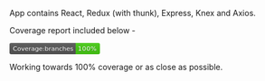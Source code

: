 App contains React, Redux (with thunk), Express, Knex and Axios. 

Coverage report included below - 

<img src="data:image/svg+xml;base64,PHN2ZyB4bWxucz0iaHR0cDovL3d3dy53My5vcmcvMjAwMC9zdmciIHhtbG5zOnhsaW5rPSJodHRw%0D%0AOi8vd3d3LnczLm9yZy8xOTk5L3hsaW5rIiB3aWR0aD0iMTYwIiBoZWlnaHQ9IjIwIj48bGluZWFy%0D%0AR3JhZGllbnQgaWQ9ImIiIHgyPSIwIiB5Mj0iMTAwJSI+PHN0b3Agb2Zmc2V0PSIwIiBzdG9wLWNv%0D%0AbG9yPSIjYmJiIiBzdG9wLW9wYWNpdHk9Ii4xIi8+PHN0b3Agb2Zmc2V0PSIxIiBzdG9wLW9wYWNp%0D%0AdHk9Ii4xIi8+PC9saW5lYXJHcmFkaWVudD48Y2xpcFBhdGggaWQ9ImEiPjxyZWN0IHdpZHRoPSIx%0D%0ANjAiIGhlaWdodD0iMjAiIHJ4PSIzIiBmaWxsPSIjZmZmIi8+PC9jbGlwUGF0aD48ZyBjbGlwLXBh%0D%0AdGg9InVybCgjYSkiPjxwYXRoIGZpbGw9IiM1NTUiIGQ9Ik0wIDBoMTE3djIwSDB6Ii8+PHBhdGgg%0D%0AZmlsbD0iIzRjMSIgZD0iTTExNyAwaDQzdjIwSDExN3oiLz48cGF0aCBmaWxsPSJ1cmwoI2IpIiBk%0D%0APSJNMCAwaDE2MHYyMEgweiIvPjwvZz48ZyBmaWxsPSIjZmZmIiB0ZXh0LWFuY2hvcj0ibWlkZGxl%0D%0AIiBmb250LWZhbWlseT0iRGVqYVZ1IFNhbnMsVmVyZGFuYSxHZW5ldmEsc2Fucy1zZXJpZiIgZm9u%0D%0AdC1zaXplPSIxMTAiPiA8dGV4dCB4PSI1OTUiIHk9IjE1MCIgZmlsbD0iIzAxMDEwMSIgZmlsbC1v%0D%0AcGFjaXR5PSIuMyIgdHJhbnNmb3JtPSJzY2FsZSguMSkiIHRleHRMZW5ndGg9IjEwNzAiPkNvdmVy%0D%0AYWdlOmJyYW5jaGVzPC90ZXh0Pjx0ZXh0IHg9IjU5NSIgeT0iMTQwIiB0cmFuc2Zvcm09InNjYWxl%0D%0AKC4xKSIgdGV4dExlbmd0aD0iMTA3MCI+Q292ZXJhZ2U6YnJhbmNoZXM8L3RleHQ+PHRleHQgeD0i%0D%0AMTM3NSIgeT0iMTUwIiBmaWxsPSIjMDEwMTAxIiBmaWxsLW9wYWNpdHk9Ii4zIiB0cmFuc2Zvcm09%0D%0AInNjYWxlKC4xKSIgdGV4dExlbmd0aD0iMzMwIj4xMDAlPC90ZXh0Pjx0ZXh0IHg9IjEzNzUiIHk9%0D%0AIjE0MCIgdHJhbnNmb3JtPSJzY2FsZSguMSkiIHRleHRMZW5ndGg9IjMzMCI+MTAwJTwvdGV4dD48%0D%0AL2c+IDwvc3ZnPg==" />

Working towards 100% coverage or as close as possible.
